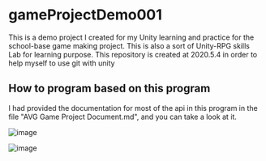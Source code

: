 # gameProjectDemo001
This is a demo project I created for my Unity learning and practice for the school-base game making project. This is also a sort of Unity-RPG skills Lab for learning purpose. This repository is created at 2020.5.4 in order to help myself to use git with unity

## How to program based on this program
I had provided the documentation for most of the api in this program in the file "AVG Game Project Document.md", and you can take a look at it.


![image](https://user-images.githubusercontent.com/36402030/132960745-df172b4f-cfd7-4cec-a8a4-66f82af9a9b3.png)

![image](https://user-images.githubusercontent.com/36402030/132960768-09e50441-f32c-4d5e-a7f1-77e6602436b5.png)
